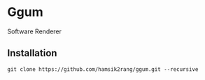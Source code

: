 # Ggum
Software Renderer

## Installation
```
git clone https://github.com/hamsik2rang/ggum.git --recursive
```
